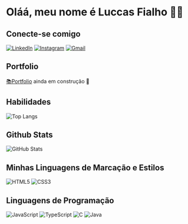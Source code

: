 # Oláá, meu nome é Luccas Fialho 👨‍💻

## Conecte-se comigo
[![LinkedIn](https://img.shields.io/badge/LinkedIn-000?style=for-the-badge&logo=linkedin&logoColor=0E76A8)](https://www.linkedin.com/in/luccas-fialho/)
[![Instagram](https://img.shields.io/badge/Instagram-000?style=for-the-badge&logo=instagram)](https://www.instagram.com/lucky.cas/)
[![Gmail](https://img.shields.io/badge/email-000?style=for-the-badge&logo=gmail)](mailto:luccas.flh@gmail.com)

## Portfolio

[📚Portfolio](https://luccas-fialho.github.io/portfolio/) ainda em construção 🔨


## Habilidades
![Top Langs](https://github-readme-stats-git-masterrstaa-rickstaa.vercel.app/api/top-langs/?username=luccas-fialho&bg_color=000&border_color=30A3DC&title_color=E94D5F&text_color=FFF)

## Github Stats
![GitHub Stats](https://github-readme-stats.vercel.app/api?username=luccas-fialho&theme=transparent&bg_color=000&border_color=30A3DC&show_icons=true&icon_color=30A3DC&title_color=E94D5F&text_color=FFF)

## Minhas Linguagens de Marcação e Estilos
![HTML5](https://img.shields.io/badge/HTML5-000?style=for-the-badge&logo=html5)
![CSS3](https://img.shields.io/badge/CSS3-000?style=for-the-badge&logo=css3&logoColor=264CE4)

## Linguagens de Programação
![JavaScript](https://img.shields.io/badge/JavaScript-000?style=for-the-badge&logo=javascript)
![TypeScript](https://img.shields.io/badge/typescript-000?style=for-the-badge&logo=typescript)
![C](https://img.shields.io/badge/C-000?style=for-the-badge&logo=c)
![Java](https://img.shields.io/badge/Java-000?style=for-the-badge&logo=java)

##